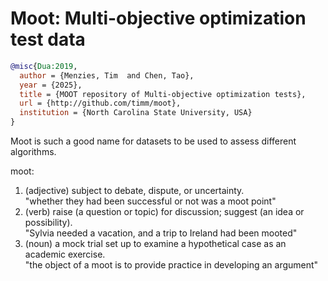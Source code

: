 # Moot: Multi-objective optimization test data

```bibtex
@misc{Dua:2019,
  author = {Menzies, Tim  and Chen, Tao},
  year = {2025},
  title = {MOOT repository of Multi-objective optimization tests},
  url = {http://github.com/timm/moot},
  institution = {North Carolina State University, USA} 
}
```
Moot is such a good name for datasets to be used to assess different algorithms.

moot: 
1. (adjective) subject to debate, dispute, or uncertainty.  
    "whether they had been successful or not was a moot point"
2. (verb) raise (a question or topic) for discussion; suggest (an idea or possibility).    
   "Sylvia needed a vacation, and a trip to Ireland had been mooted"
3. (noun) a mock trial set up to examine a hypothetical case as an academic exercise.    
   "the object of a moot is to provide practice in developing an argument"
